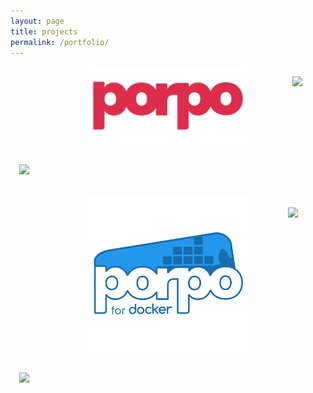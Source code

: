 ```yaml
---
layout: page
title: projects
permalink: /portfolio/
---
```

<div id="smrcorn" style="position: relative">
    <img src = "/src/porpo.png"
        style = "
        max-width: 50%;
        height: auto;
        display: block;
        margin: auto;">
    <br>
    <a href = "https://github.com/dawesry/porpo" target="_blank">
    <img id="repo" src="https://cdn-icons-png.flaticon.com/512/214/214513.png "
              style="width: 1.75rem; height:auto; padding: .5rem; margin: .25rem; position: absolute; top: 2%; right: 2.5%;"></a>
    <img id="badge" src="https://img.shields.io/badge/Case%20Study-Coming%20Soon-blue" style="margin: auto; padding: 1em;">
</div>
<br>
<div id="smrcorn" style="position: relative;">
    <img src = "/src/porpo-docker.png"
        style = "
        max-width: 50%;
        height: auto;
        display: block;
        margin: auto;">
    <br>
    <img id="grow" src="https://img.shields.io/badge/%20-New-green"
              style="width: 2.2rem; height:auto; padding: .5rem; margin: .25rem; position: absolute; top: 2%; right: 2.5%;">
    <img id="badge" src="https://img.shields.io/badge/Project-Coming%20Soon-blue" style="margin: auto; padding: 1em;">
    
</div>

